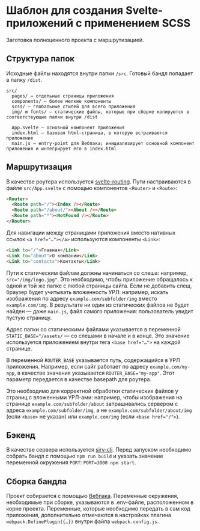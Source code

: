 # Шаблон для создания Svelte-приложений с применением SCSS

Заготовка полноценного проекта с маршрутизацией.

## Структура папок
Исходные файлы находятся внутри папки `/src`. Готовый бандл попадает в папку `/dist`.

```
src/
  pages/ — отдельные страницы приложения
  components/ — более мелкие компоненты
  scss/ — глобальные стилей для всего приложения
  img/ и fonts/ — статические файлы, которые при сборке копируются в соответствующие папки внутри /dist

  App.svelte — основной компонент приложения
  index.html — базовая html-страница, в которую встраивается приложение
  main.js — entry-point для Вебпака; инициализирует основной компонент приложения и интегрирует его в index.html
```

## Маршрутизация
В качестве роутера используется [svelte-routing](https://www.npmjs.com/package/svelte-routing). Пути настраиваются в файле `src/App.svelte` c помощью компонентов `<Router>` и `<Route>`: 
```html
<Router>
  <Route path="/"><Index /></Route>
  <Route path="/about/"><About /></Route>
  <Route path="*"><NotFound /></Route>
</Router>
```

Для навигации между страницами приложения вместо нативных ссылок `<a href="…"></a>` используются компоненты `<Link>`:
```html
<Link to="/">Главная</Link>
<Link to="about">О компании</Link>
<Link to="contacts">Контакты</Link>
```

Пути к статическим файлам должны начинаться со слеша: например, `src="/img/logo.jpg"`. Это необходимо, чтобы приложение обращалось к одной и той же папке с любой страницы сайта. Если не добавить слеш, браузер будет учитывать вложенность УРЛ: например, искать изображения по адресу `example.com/subfolder/img` вместо `example.com/img`. В результате ни один из статических файлов не будет найден — даже `main.js`, файл самого приложения: пользователь увидит пустую страницу.

Адрес папки со статическими файлами указывается в переменной `STATIC_BASE="/assets/` — со слешами в начале и в конце. Это значение используется приложением  внутри тега `<base href="…">` на каждой странице.

В переменной `ROUTER_BASE` указывается путь, содержащийся в УРЛ приложения. Например, если сайт работает по адресу `example.com/my-app`, в качестве значения указывается `ROUTER_BASE="my-app"`. Этот параметр передается в качестве basepath для роутера.

Это необходимо для корректной обработки статических файлов у страниц с вложенными УРЛ-ами: например, чтобы изображения на странице `example.com/subfolder/about` запрашивались сервером с адреса `example.com/subfolder/img`, а не `example.com/subfolder/about/img` (если `<base>` не указан) или `example.com/img` (если `<base href="/">`).

## Бэкенд
В качестве сервера используется [sirv-cli](https://www.npmjs.com/package/sirv-cli). Перед запуском необходимо собрать бандл с помощью `npm run build` и указать значение переменной окружения `PORT`: `PORT=3000 npm start`.

## Сборка бандла
Проект собирается с помощью [Вебпака](https://webpack.js.org). Переменные окружения, необходимые при сборке, указываются в .env-файле, расположенном в корне проекта. Переменные, которые необходимо передать в сам код приложения, дополнительно отмечаются в настройках плагина `webpack.DefinePlugin({…})` внутри файла `webpack.config.js`.

